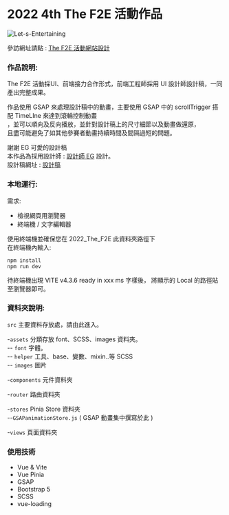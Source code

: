 # 2022 4th The F2E 活動作品
<img alt="Let-s-Entertaining" src="https://i.imgur.com/iGafHEK.jpg">

參訪網址請點 : [The F2E 活動網站設計](https://sming0305.github.io/THE-F2E-2022/)

### 作品說明:

The F2E 活動採UI、前端接力合作形式，前端工程師採用 UI 設計師設計稿，一同產出完整成果。

作品使用 GSAP 來處理設計稿中的動畫，主要使用 GSAP 中的 scrollTrigger 搭配 TimeLIne 來達到滾輪控制動畫  
，並可以順向及反向播放，並針對設計稿上的尺寸細節以及動畫做還原，  
且盡可能避免了如其他參賽者動畫持續時間及間隔過短的問題。

謝謝 EG 可愛的設計稿  
本作品為採用設計師 : [設計師 EG](https://2022.thef2e.com/users/12061549261454740203/) 設計。  
設計稿網址 : [設計稿](https://www.figma.com/file/WI0JIDVCdIwHDFjAJQFaxK/EGs-F2E---Week1-%E6%B4%BB%E5%8B%95%E7%B6%B2%E7%AB%99%E8%A8%AD%E8%A8%88?type=design&node-id=41-1702&t=FTWQoNxG9nt5odNW-0)

### 本地運行:
需求:
- 檢視網頁用瀏覽器
- 終端機 / 文字編輯器

使用終端機並確保您在 2022_The_F2E 此資料夾路徑下  
在終端機內輸入:
```
npm install  
npm run dev
```
待終端機出現 VITE v4.3.6  ready in xxx ms 字樣後，
將顯示的 Local 的路徑貼至瀏覽器即可。

### 資料夾說明:
`src` 主要資料存放處，請由此進入。

-`assets` 分類存放 font、SCSS、images 資料夾。  
-- `font` 字體。  
-- `helper` 工具、base、變數、mixin..等 SCSS  
-- `images` 圖片

-`components` 元件資料夾

-`router` 路由資料夾

-`stores` Pinia Store 資料夾  
--`GSAPanimationStore.js` ( GSAP 動畫集中撰寫於此 )

-`views` 頁面資料夾

### 使用技術
- Vue & Vite
- Vue Pinia
- GSAP
- Bootstrap 5
- SCSS
- vue-loading






